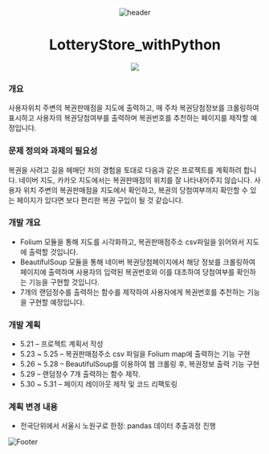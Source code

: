 <div align=center>

![header](https://capsule-render.vercel.app/api?type=Waving&color=gradient&height=300&section=header&text=Python%20Lottery%20Store&fontSize=70&animation=fadeIn&fontColor=FFFFFF)

  # LotteryStore_withPython
<img src="https://img.shields.io/badge/Python-3776AB?style=flat-square&logo=python&logoColor=ffffff"/></a>
  
<div align=left>
 
### 개요
  사용자위치 주변의 복권판매점을 지도에 출력하고, 매 주차 복권당첨정보를 크롤링하여 표시하고 사용자의 복권당첨여부를 출력하며 복권번호를 추천하는 페이지를 제작할 예정입니다.
  
### 문제 정의와 과제의 필요성
  복권을 사려고 길을 헤매던 저의 경험을 토대로 다음과 같은 프로젝트를 계획하려 합니다. 네이버 지도, 카카오 지도에서는 복권판매점의 위치를 잘 나타내어주지 않습니다. 사용자 위치 주변의 복권판매점을 지도에서 확인하고, 복권의 당첨여부까지 확인할 수 있는 페이지가 있다면 보다 편리한 복권 구입이 될 것 같습니다. 
  
### 개발 개요
- Folium 모듈을 통해 지도를 시각화하고, 복권판매점주소 csv파일을 읽어와서 지도에 출력할 것입니다. <br>
- BeautifulSoup 모듈을 통해 네이버 복권당첨페이지에서 해당 정보를 크롤링하여 페이지에 출력하며 사용자의 입력된 복권번호와 이를 대조하여 당첨여부를 확인하는 기능을 구현할 것입니다. <br>
- 7개의 랜덤정수를 출력하는 함수를 제작하여 사용자에게 복권번호를 추천하는 기능을 구현할 예정입니다.
  
### 개발 계획
- 5.21 – 프로젝트 계획서 작성
- 5.23 ~ 5.25 – 복권판매점주소 csv 파일을 Folium map에 출력하는 기능 구현
- 5.26 ~ 5.28 – BeautifulSoup를 이용하여 웹 크롤링 후, 복권정보 출력 기능 구현
- 5.29 – 랜덤정수 7개 출력하는 함수 제작.
- 5.30 ~ 5.31 – 페이지 레이아웃 제작 및 코드 리팩토링 
  
### 계획 변경 내용
- 전국단위에서 서울시 노원구로 한정: pandas 데이터 추출과정 진행
  
  
  
![Footer](https://capsule-render.vercel.app/api?type=Waving&color=gradient&height=150&section=footer&animation=fadeIn) 
